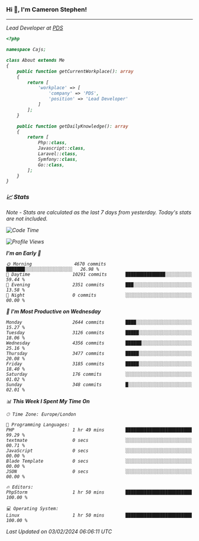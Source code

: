 ### Hi 👋, I'm Cameron Stephen!
<hr>
<p><em>Lead Developer at <a href="https://prindatasolutions.co.uk">PDS</a></p>


```php
<?php

namespace Cajs;

class About extends Me
{
    public function getCurrentWorkplace(): array
    {
        return [
            'workplace' => [
                'company' => 'PDS',
                'position' => 'Lead Developer'
            ]
        ];
    }

    public function getDailyKnowledge(): array
    {
        return [
            Php::class,
            Javascript::class,
            Laravel::class,
            Symfony::class,
            Go::class,
        ];
    }
}
```

### 📈 Stats
<p><em>Note - Stats are calculated as the last 7 days from yesterday. Today's stats are not included.</em></p>


<!--START_SECTION:waka-->
![Code Time](http://img.shields.io/badge/Code%20Time-3%2C648%20hrs%209%20mins-blue)

![Profile Views](http://img.shields.io/badge/Profile%20Views-0-blue)

**I'm an Early 🐤** 

```text
🌞 Morning                4670 commits        ███████░░░░░░░░░░░░░░░░░░   26.98 % 
🌆 Daytime                10291 commits       ███████████████░░░░░░░░░░   59.44 % 
🌃 Evening                2351 commits        ███░░░░░░░░░░░░░░░░░░░░░░   13.58 % 
🌙 Night                  0 commits           ░░░░░░░░░░░░░░░░░░░░░░░░░   00.00 % 
```
📅 **I'm Most Productive on Wednesday** 

```text
Monday                   2644 commits        ████░░░░░░░░░░░░░░░░░░░░░   15.27 % 
Tuesday                  3126 commits        █████░░░░░░░░░░░░░░░░░░░░   18.06 % 
Wednesday                4356 commits        ██████░░░░░░░░░░░░░░░░░░░   25.16 % 
Thursday                 3477 commits        █████░░░░░░░░░░░░░░░░░░░░   20.08 % 
Friday                   3185 commits        █████░░░░░░░░░░░░░░░░░░░░   18.40 % 
Saturday                 176 commits         ░░░░░░░░░░░░░░░░░░░░░░░░░   01.02 % 
Sunday                   348 commits         █░░░░░░░░░░░░░░░░░░░░░░░░   02.01 % 
```


📊 **This Week I Spent My Time On** 

```text
🕑︎ Time Zone: Europe/London

💬 Programming Languages: 
PHP                      1 hr 49 mins        █████████████████████████   99.29 % 
textmate                 0 secs              ░░░░░░░░░░░░░░░░░░░░░░░░░   00.71 % 
JavaScript               0 secs              ░░░░░░░░░░░░░░░░░░░░░░░░░   00.00 % 
Blade Template           0 secs              ░░░░░░░░░░░░░░░░░░░░░░░░░   00.00 % 
JSON                     0 secs              ░░░░░░░░░░░░░░░░░░░░░░░░░   00.00 % 

🔥 Editors: 
PhpStorm                 1 hr 50 mins        █████████████████████████   100.00 % 

💻 Operating System: 
Linux                    1 hr 50 mins        █████████████████████████   100.00 % 
```


 Last Updated on 03/02/2024 06:06:11 UTC
<!--END_SECTION:waka-->
